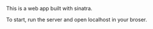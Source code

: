 This is a web app built with sinatra.

To start, run the server and open localhost in your broser. 
